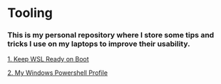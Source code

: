 # Tooling
### This is my personal repository where I store some tips and tricks I use on my laptops to improve their usability.
[1. Keep WSL Ready on Boot](wsl_on_boot.md)

[2. My Windows Powershell Profile](profile.ps1)
